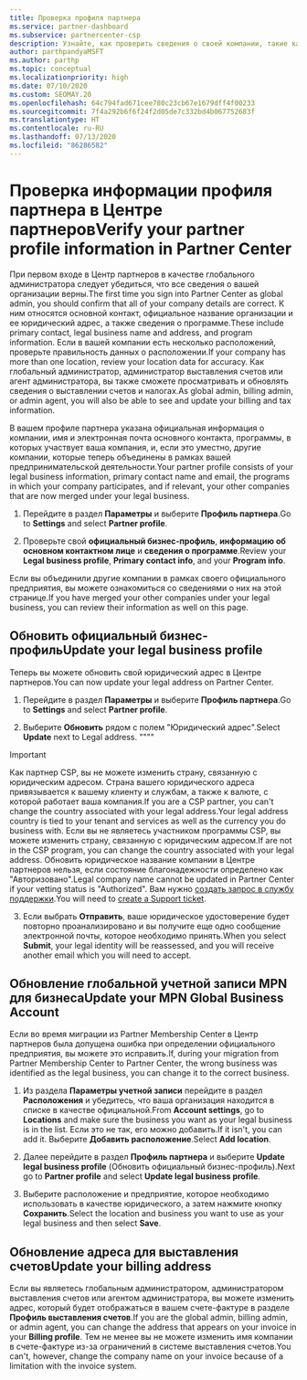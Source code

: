 ```yaml
---
title: Проверка профиля партнера
ms.service: partner-dashboard
ms.subservice: partnercenter-csp
description: Узнайте, как проверить сведения о своей компании, такие как основной контакт, адрес и сведения о программе. Вы можете также обновить свой юридический адрес и адрес для выставления счетов.
author: parthpandyaMSFT
ms.author: parthp
ms.topic: conceptual
ms.localizationpriority: high
ms.date: 07/10/2020
ms.custom: SEOMAY.20
ms.openlocfilehash: 64c794fad671cee780c23cb67e1679dff4f00233
ms.sourcegitcommit: 7f4a292b6f6f24f2d05de7c332bd4b067752683f
ms.translationtype: HT
ms.contentlocale: ru-RU
ms.lasthandoff: 07/13/2020
ms.locfileid: "86286582"
---
```

# <a name="verify-your-partner-profile-information-in-partner-center"></a><span data-ttu-id="88b83-104">Проверка информации профиля партнера в Центре партнеров</span><span class="sxs-lookup"><span data-stu-id="88b83-104">Verify your partner profile information in Partner Center</span></span>

<span data-ttu-id="88b83-105">При первом входе в Центр партнеров в качестве глобального администратора следует убедиться, что все сведения о вашей организации верны.</span><span class="sxs-lookup"><span data-stu-id="88b83-105">The first time you sign into Partner Center as global admin, you should confirm that all of your company details are correct.</span></span> <span data-ttu-id="88b83-106">К ним относятся основной контакт, официальное название организации и ее юридический адрес, а также сведения о программе.</span><span class="sxs-lookup"><span data-stu-id="88b83-106">These include primary contact, legal business name and address, and program information.</span></span> <span data-ttu-id="88b83-107">Если в вашей компании есть несколько расположений, проверьте правильность данных о расположении.</span><span class="sxs-lookup"><span data-stu-id="88b83-107">If your company has more than one location, review your location data for accuracy.</span></span> <span data-ttu-id="88b83-108">Как глобальный администратор, администратор выставления счетов или агент администратора, вы также сможете просматривать и обновлять сведения о выставлении счетов и налогах.</span><span class="sxs-lookup"><span data-stu-id="88b83-108">As global admin, billing admin, or admin agent, you will also be able to see and update your billing and tax information.</span></span>

<span data-ttu-id="88b83-109">В вашем профиле партнера указана официальная информация о компании, имя и электронная почта основного контакта, программы, в которых участвует ваша компания, и, если это уместно, другие компании, которые теперь объединены в рамках вашей предпринимательской деятельности.</span><span class="sxs-lookup"><span data-stu-id="88b83-109">Your partner profile consists of your legal business information, primary contact name and email, the programs in which your company participates, and if relevant, your other companies that are now merged under your legal business.</span></span>

1. <span data-ttu-id="88b83-110">Перейдите в раздел **Параметры** и выберите **Профиль партнера**.</span><span class="sxs-lookup"><span data-stu-id="88b83-110">Go to **Settings** and select **Partner profile**.</span></span>

2. <span data-ttu-id="88b83-111">Проверьте свой **официальный бизнес-профиль**, **информацию об основном контактном лице** и **сведения о программе**.</span><span class="sxs-lookup"><span data-stu-id="88b83-111">Review your **Legal business profile**, **Primary contact info**, and your **Program info**.</span></span>

<span data-ttu-id="88b83-112">Если вы объединили другие компании в рамках своего официального предприятия, вы можете ознакомиться со сведениями о них на этой странице.</span><span class="sxs-lookup"><span data-stu-id="88b83-112">If you have merged your other companies under your legal business, you can review their information as well on this page.</span></span>

## <a name="update-your-legal-business-profile"></a><span data-ttu-id="88b83-113">Обновить официальный бизнес-профиль</span><span class="sxs-lookup"><span data-stu-id="88b83-113">Update your legal business profile</span></span>

<span data-ttu-id="88b83-114">Теперь вы можете обновить свой юридический адрес в Центре партнеров.</span><span class="sxs-lookup"><span data-stu-id="88b83-114">You can now update your legal address on Partner Center.</span></span>

1. <span data-ttu-id="88b83-115">Перейдите в раздел **Параметры** и выберите **Профиль партнера**.</span><span class="sxs-lookup"><span data-stu-id="88b83-115">Go to **Settings** and select **Partner profile**.</span></span> 

2. <span data-ttu-id="88b83-116">Выберите **Обновить** рядом с полем "Юридический адрес".</span><span class="sxs-lookup"><span data-stu-id="88b83-116">Select **Update** next to Legal address.</span></span> <span data-ttu-id="88b83-117">""</span><span class="sxs-lookup"><span data-stu-id="88b83-117">""</span></span>

>[!Important]
><span data-ttu-id="88b83-118">Как партнер CSP, вы не можете изменить страну, связанную с юридическим адресом. Страна вашего юридического адреса привязывается к вашему клиенту и службам, а также к валюте, с которой работает ваша компания.</span><span class="sxs-lookup"><span data-stu-id="88b83-118">If you are a CSP partner, you can't change the country associated with your legal address.Your legal address country is tied to your tenant and services as well as the currency you do business with.</span></span> <span data-ttu-id="88b83-119">Если вы не являетесь участником программы CSP, вы можете изменить страну, связанную с юридическим адресом.</span><span class="sxs-lookup"><span data-stu-id="88b83-119">If are not in the CSP program, you can change the country associated with your legal address.</span></span> <span data-ttu-id="88b83-120">Обновить юридическое название компании в Центре партнеров нельзя, если состояние благонадежности определено как "Авторизовано".</span><span class="sxs-lookup"><span data-stu-id="88b83-120">Legal company name cannot be updated in Partner Center if your vetting status is "Authorized".</span></span> <span data-ttu-id="88b83-121">Вам нужно [создать запрос в службу поддержки](https://partner.microsoft.com/dashboard/support/csp/servicerequests/create?stage=2&topicid=eb74583c-61b3-2124-bffc-00920e0ae772).</span><span class="sxs-lookup"><span data-stu-id="88b83-121">You will need to [create a Support ticket](https://partner.microsoft.com/dashboard/support/csp/servicerequests/create?stage=2&topicid=eb74583c-61b3-2124-bffc-00920e0ae772).</span></span>

3. <span data-ttu-id="88b83-122">Если выбрать **Отправить**, ваше юридическое удостоверение будет повторно проанализировано и вы получите еще одно сообщение электронной почты, которое необходимо принять.</span><span class="sxs-lookup"><span data-stu-id="88b83-122">When you select **Submit**, your legal identity will be reassessed, and you will receive another email which you will need to accept.</span></span>

## <a name="update-your-mpn-global-business-account"></a><span data-ttu-id="88b83-123">Обновление глобальной учетной записи MPN для бизнеса</span><span class="sxs-lookup"><span data-stu-id="88b83-123">Update your MPN Global Business Account</span></span>

<span data-ttu-id="88b83-124">Если во время миграции из Partner Membership Center в Центр партнеров была допущена ошибка при определении официального предприятия, вы можете это исправить.</span><span class="sxs-lookup"><span data-stu-id="88b83-124">If, during your migration from Partner Membership Center to Partner Center, the wrong business was identified as the legal business, you can change it to the correct business.</span></span>

1. <span data-ttu-id="88b83-125">Из раздела **Параметры учетной записи** перейдите в раздел **Расположения** и убедитесь, что ваша организация находится в списке в качестве официальной.</span><span class="sxs-lookup"><span data-stu-id="88b83-125">From **Account settings**, go to **Locations** and make sure the business you want as your legal business is in the list.</span></span> <span data-ttu-id="88b83-126">Если это не так, его можно добавить.</span><span class="sxs-lookup"><span data-stu-id="88b83-126">If it isn't, you can add it.</span></span> <span data-ttu-id="88b83-127">Выберите **Добавить расположение**.</span><span class="sxs-lookup"><span data-stu-id="88b83-127">Select **Add location**.</span></span>

2. <span data-ttu-id="88b83-128">Далее перейдите в раздел **Профиль партнера** и выберите **Update legal business profile** (Обновить официальный бизнес-профиль).</span><span class="sxs-lookup"><span data-stu-id="88b83-128">Next go to **Partner profile** and select **Update legal business profile**.</span></span>

3. <span data-ttu-id="88b83-129">Выберите расположение и предприятие, которое необходимо использовать в качестве юридического, а затем нажмите кнопку **Сохранить**.</span><span class="sxs-lookup"><span data-stu-id="88b83-129">Select the location and business you want to use as your legal business and then select **Save**.</span></span>

## <a name="update-your-billing-address"></a><span data-ttu-id="88b83-130">Обновление адреса для выставления счетов</span><span class="sxs-lookup"><span data-stu-id="88b83-130">Update your billing address</span></span>

<span data-ttu-id="88b83-131">Если вы являетесь глобальным администратором, администратором выставления счетов или агентом администратора, вы можете изменить адрес, который будет отображаться в вашем счете-фактуре в разделе **Профиль выставления счетов**.</span><span class="sxs-lookup"><span data-stu-id="88b83-131">If you are the global admin, billing admin, or admin agent, you can change the address that appears on your invoice in your **Billing profile**.</span></span> <span data-ttu-id="88b83-132">Тем не менее вы не можете изменить имя компании в счете-фактуре из-за ограничений в системе выставления счетов.</span><span class="sxs-lookup"><span data-stu-id="88b83-132">You can't, however, change the company name on your invoice because of a limitation with the invoice system.</span></span>

 


